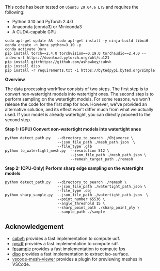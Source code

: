 This code has been tested on `Ubuntu 20.04.6 LTS` and requires the following:

* Python 3.10 and PyTorch 2.4.0
* Anaconda (conda3) or Miniconda3
* A CUDA-capable GPU
```shell
sudo apt-get update &&  sudo apt-get install -y ninja-build libxi6
conda create -n Dora python=3.10 -y
conda activate Dora
pip install torch==2.4.0 torchvision==0.19.0 torchaudio==2.4.0 --index-url https://download.pytorch.org/whl/cu121
pip install git+https://github.com/ashawkey/cubvh
pip install diso 
pip install -r requirements.txt -i https://bytedpypi.byted.org/simple
```

**Overview**

The data processing workflow consists of two steps. The first step is to convert non-watertight models into watertight ones. The second step is to perform sampling on the watertight models. For some reasons, we won't release the code for the first step for now. However, we've provided an alternative solution, and its effect won't differ much from what we actually used. If your model is already watertight, you can directly proceed to the second step. 

**Step 1: (GPU) Convert non-watertight models into watertight ones**
```shell
python detect_path.py   --directory_to_search ./Objaverse \
                        --json_file_path ./mesh_path.json  \
                        --file_type .glb
python to_watertight_mesh.py  --resolution 512 \
                              --json_file_path ./mesh_path.json \
                              --remesh_target_path ./remesh
```

**Step 2: (CPU-Only) Perform sharp edge sampling on the watertight models**
```shell
python detect_path.py   --directory_to_search ./remesh \
                        --json_file_path ./watertight_path.json \
                        --file_type .obj
python sharp_sample.py  --json_file_path ./watertight_path.json  \
                        --point_number 65536 \
                        --angle_threshold 15 \
                        --sharp_point_path ./sharp_point_ply \
                        --sample_path ./sample
```

## Acknowledgement

- [cubvh](https://github.com/ashawkey/cubvh) provides a fast implementation to compute udf.
- [pysdf](https://github.com/sxyu/sdf) provides a fast implementation to compute sdf.
- [fpsample](https://github.com/leonardodalinky/fpsample) provides a fast implementation to compute fps
- [diso](https://github.com/SarahWeiii/diso) provides a fast implementation to extract iso-surface.
- [vscode-mesh-viewer](https://github.com/ashawkey/vscode-mesh-viewer) provides a plugin for previewing meshes in VSCode.